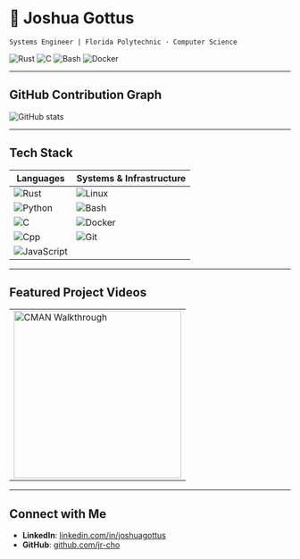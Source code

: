 # 👾 Joshua Gottus
`Systems Engineer | Florida Polytechnic · Computer Science`

![Rust](https://img.shields.io/badge/Rust-1e1e1e?style=for-the-badge&logo=rust&logoColor=C45508)
![C](https://img.shields.io/badge/C-1e1e1e?style=for-the-badge&logo=c&logoColor=00599C)
![Bash](https://img.shields.io/badge/Bash-1e1e1e?style=for-the-badge&logo=gnu-bash&logoColor=4EAA25)
![Docker](https://img.shields.io/badge/Docker-1e1e1e?style=for-the-badge&logo=docker&logoColor=2496ED)

---

## GitHub Contribution Graph
![GitHub stats](https://github-readme-stats.vercel.app/api?username=jr-cho&show_icons=true&theme=radical)

---

## Tech Stack

| Languages       | Systems & Infrastructure |
|-----------------|-------------------------|
| ![Rust](https://skillicons.dev/icons?i=rust) | ![Linux](https://skillicons.dev/icons?i=linux) |
| ![Python](https://skillicons.dev/icons?i=py) | ![Bash](https://skillicons.dev/icons?i=bash) |
| ![C](https://skillicons.dev/icons?i=c)      | ![Docker](https://skillicons.dev/icons?i=docker) |
| ![Cpp](https://skillicons.dev/icons?i=cpp)  | ![Git](https://skillicons.dev/icons?i=git) |
| ![JavaScript](https://skillicons.dev/icons?i=js) | |

---

## Featured Project Videos

<table>
  <tr>
    <td>
      <a href="https://youtu.be/-IY5ygcyC5w" target="_blank">
        <img src="https://img.youtube.com/vi/-IY5ygcyC5w/hqdefault.jpg" alt="CMAN Walkthrough" width="300"/>
      </a>
    </td>
  </tr>
</table>

---

## Connect with Me
- **LinkedIn**: [linkedin.com/in/joshuagottus](https://linkedin.com/in/jr-cho)  
- **GitHub**: [github.com/jr-cho](https://github.com/jr-cho)  
